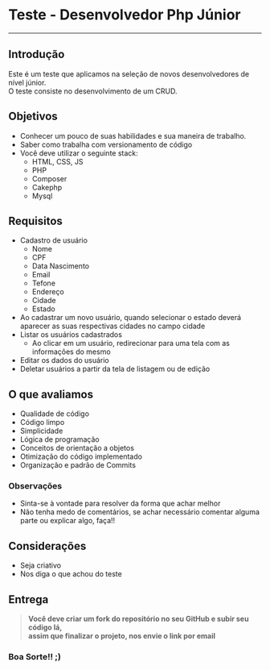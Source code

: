 # Teste - Desenvolvedor Php Júnior

----------

## Introdução
Este é um teste que aplicamos na seleção de novos desenvolvedores de nível júnior.  
O teste consiste no desenvolvimento de um CRUD.


## Objetivos  
- Conhecer um pouco de suas habilidades e sua maneira de trabalho.
- Saber como trabalha com versionamento de código
- Você deve utilizar o seguinte stack:
	- HTML, CSS, JS	
	- PHP
	- Composer
	- Cakephp
	- Mysql

## Requisitos
- Cadastro de usuário
	- Nome
	- CPF
	- Data Nascimento
	- Email
	- Tefone
	- Endereço
	- Cidade
	- Estado
- Ao cadastrar um novo usuário, quando selecionar o estado deverá aparecer as suas respectivas cidades no campo cidade 
- Listar os usuários cadastrados
	- Ao clicar em um usuário, redirecionar para uma tela com as informações do mesmo
- Editar os dados do usuário
- Deletar usuários a partir da tela de listagem ou de edição 


## O que avaliamos
- Qualidade de código  
- Código limpo
- Simplicidade
- Lógica de programação
- Conceitos de orientação a objetos
- Otimização do código implementado
- Organização e padrão de Commits

### Observações
- Sinta-se à vontade para resolver da forma que achar melhor
- Não tenha medo de comentários, se achar necessário comentar alguma parte ou explicar algo, faça!!

## Considerações
- Seja criativo  
- Nos diga o que achou do teste

## Entrega
>**Você deve criar um fork do repositório no seu GitHub e subir seu código lá,**   
**assim que finalizar o projeto, nos envie o link por email**

### Boa Sorte!! ;)


